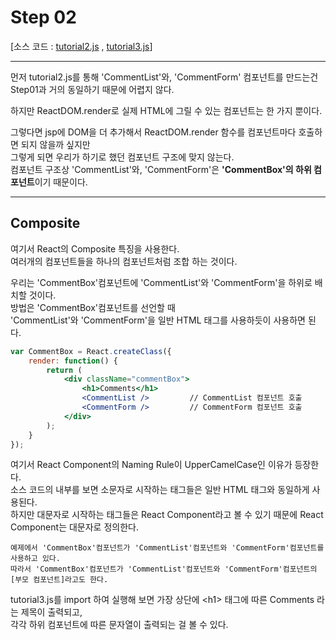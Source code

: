 # Step 02
[소스 코드 : [tutorial2.js](../../src/main/webapp/tutorial/js/tutorial2.js) , [tutorial3.js](../../src/main/webapp/tutorial/js/tutorial3.js)]

---

먼저 tutorial2.js를 통해 'CommentList'와, 'CommentForm' 컴포넌트를 만드는건  
Step01과 거의 동일하기 때문에 어렵지 않다.

하지만 ReactDOM.render로 실제 HTML에 그릴 수 있는 컴포넌트는 한 가지 뿐이다.

그렇다면 jsp에 DOM을 더 추가해서 ReactDOM.render 함수를 컴포넌트마다 호출하면 되지 않을까 싶지만  
그렇게 되면 우리가 하기로 했던 컴포넌트 구조에 맞지 않는다.  
컴포넌트 구조상 'CommentList'와, 'CommentForm'은 **'CommentBox'의 하위 컴포넌트**이기 때문이다.  

---

## Composite
여기서 React의 Composite 특징을 사용한다.  
여러개의 컴포넌트들을 하나의 컴포넌트처럼 조합 하는 것이다.

우리는 'CommentBox'컴포넌트에 'CommentList'와 'CommentForm'을 하위로 배치할 것이다.  
방법은 'CommentBox'컴포넌트를 선언할 때  
'CommentList'와 'CommentForm'을 일반 HTML 태그를 사용하듯이 사용하면 된다.

```jsx
var CommentBox = React.createClass({
	render: function() {
		return (
			<div className="commentBox">
				<h1>Comments</h1>
				<CommentList />			// CommentList 컴포넌트 호출
				<CommentForm />			// CommentForm 컴포넌트 호출
			</div>
		);
	}
});
```

여기서 React Component의 Naming Rule이 UpperCamelCase인 이유가 등장한다.  
소스 코드의 내부를 보면 소문자로 시작하는 태그들은 일반 HTML 태그와 동일하게 사용된다.  
하지만 대문자로 시작하는 태그들은 React Component라고 볼 수 있기 때문에 React Component는 대문자로 정의한다.

```
예제에서 'CommentBox'컴포넌트가 'CommentList'컴포넌트와 'CommentForm'컴포넌트를 사용하고 있다.
따라서 'CommentBox'컴포넌트가 'CommentList'컴포넌트와 'CommentForm'컴포넌트의 [부모 컴포넌트]라고도 한다.
```

tutorial3.js를 import 하여 실행해 보면 가장 상단에 &#60;h1&#62; 태그에 따른 Comments 라는 제목이 출력되고,  
각각 하위 컴포넌트에 따른 문자열이 출력되는 걸 볼 수 있다.